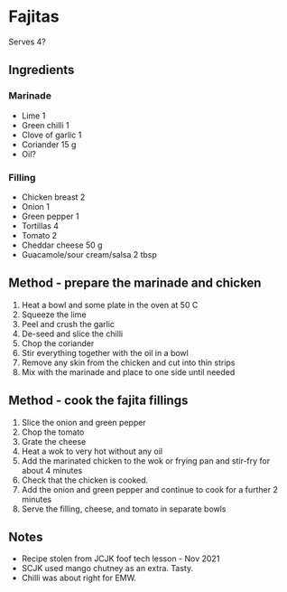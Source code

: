 # Fajitas

Serves 4?

## Ingredients

### Marinade

- Lime 1
- Green chilli 1
- Clove of garlic 1
- Coriander 15 g
- Oil?

### Filling

- Chicken breast 2
- Onion 1
- Green pepper 1
- Tortillas 4
- Tomato 2
- Cheddar cheese 50 g
- Guacamole/sour cream/salsa 2 tbsp

## Method - prepare the marinade and chicken

1. Heat a bowl and some plate in the oven at 50 C
3. Squeeze the lime
4. Peel and crush the garlic
5. De-seed and slice the chilli
6. Chop the coriander
7. Stir everything together with the oil in a bowl
8. Remove any skin from the chicken and cut into thin strips
9. Mix with the marinade and place to one side until needed

## Method - cook the fajita fillings

1. Slice the onion and green pepper
1. Chop the tomato
1. Grate the cheese
1. Heat a wok to very hot without any oil
1. Add the marinated chicken to the wok or frying pan and stir-fry for about 4 minutes
1. Check that the chicken is cooked.
1. Add the onion and green pepper and continue to cook for a further 2 minutes
1. Serve the filling, cheese, and tomato in separate bowls

## Notes

- Recipe stolen from JCJK foof tech lesson - Nov 2021
- SCJK used mango chutney as an extra. Tasty.
- Chilli was about right for EMW.
